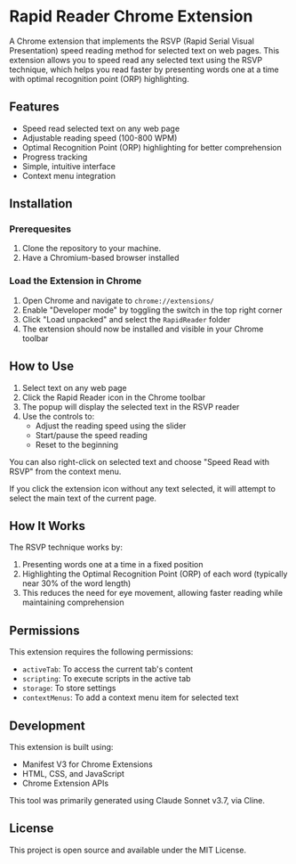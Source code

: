 # Rapid Reader Chrome Extension

A Chrome extension that implements the RSVP (Rapid Serial Visual Presentation) speed reading method for selected text on web pages. This extension allows you to speed read any selected text using the RSVP technique, which helps you read faster by presenting words one at a time with optimal recognition point (ORP) highlighting.

## Features

- Speed read selected text on any web page
- Adjustable reading speed (100-800 WPM)
- Optimal Recognition Point (ORP) highlighting for better comprehension
- Progress tracking
- Simple, intuitive interface
- Context menu integration

## Installation

### Prerequesites

1. Clone the repository to your machine.
2. Have a Chromium-based browser installed

### Load the Extension in Chrome

1. Open Chrome and navigate to `chrome://extensions/`
2. Enable "Developer mode" by toggling the switch in the top right corner
3. Click "Load unpacked" and select the `RapidReader` folder
4. The extension should now be installed and visible in your Chrome toolbar

## How to Use

1. Select text on any web page
2. Click the Rapid Reader icon in the Chrome toolbar
3. The popup will display the selected text in the RSVP reader
4. Use the controls to:
   - Adjust the reading speed using the slider
   - Start/pause the speed reading
   - Reset to the beginning

You can also right-click on selected text and choose "Speed Read with RSVP" from the context menu.

If you click the extension icon without any text selected, it will attempt to select the main text of the current page.

## How It Works

The RSVP technique works by:

1. Presenting words one at a time in a fixed position
2. Highlighting the Optimal Recognition Point (ORP) of each word (typically near 30% of the word length)
3. This reduces the need for eye movement, allowing faster reading while maintaining comprehension

## Permissions

This extension requires the following permissions:

- `activeTab`: To access the current tab's content
- `scripting`: To execute scripts in the active tab
- `storage`: To store settings
- `contextMenus`: To add a context menu item for selected text

## Development

This extension is built using:

- Manifest V3 for Chrome Extensions
- HTML, CSS, and JavaScript
- Chrome Extension APIs

This tool was primarily generated using Claude Sonnet v3.7, via Cline.

## License

This project is open source and available under the MIT License.
